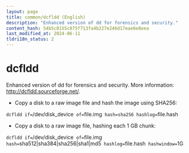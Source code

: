 ```yaml
---
layout: page
title: common/dcfldd (English)
description: "Enhanced version of dd for forensics and security."
content_hash: 54b5c0155c875f713fa4b227e246d17eae6e8eea
last_modified_at: 2024-06-11
tldri18n_status: 2
---
```

# dcfldd

Enhanced version of dd for forensics and security.
More information: <http://dcfldd.sourceforge.net/>.

- Copy a disk to a raw image file and hash the image using SHA256:

`dcfldd if=`<span class="tldr-var badge badge-pill bg-dark-lm bg-white-dm text-white-lm text-dark-dm font-weight-bold">/dev/disk_device</span>` of=`<span class="tldr-var badge badge-pill bg-dark-lm bg-white-dm text-white-lm text-dark-dm font-weight-bold">file.img</span>` hash=sha256 hashlog=`<span class="tldr-var badge badge-pill bg-dark-lm bg-white-dm text-white-lm text-dark-dm font-weight-bold">file.hash</span>

- Copy a disk to a raw image file, hashing each 1 GB chunk:

`dcfldd if=`<span class="tldr-var badge badge-pill bg-dark-lm bg-white-dm text-white-lm text-dark-dm font-weight-bold">/dev/disk_device</span>` of=`<span class="tldr-var badge badge-pill bg-dark-lm bg-white-dm text-white-lm text-dark-dm font-weight-bold">file.img</span>` hash=`<span class="tldr-var badge badge-pill bg-dark-lm bg-white-dm text-white-lm text-dark-dm font-weight-bold">sha512|sha384|sha256|sha1|md5</span>` hashlog=`<span class="tldr-var badge badge-pill bg-dark-lm bg-white-dm text-white-lm text-dark-dm font-weight-bold">file.hash</span>` hashwindow=`<span class="tldr-var badge badge-pill bg-dark-lm bg-white-dm text-white-lm text-dark-dm font-weight-bold">1G</span>

